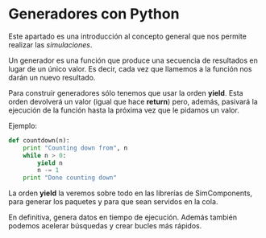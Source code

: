 # Generadores con Python

Este apartado es una introducción al concepto general que nos permite realizar las *simulaciones*. 

Un generador es una función que produce una secuencia de resultados en lugar de un único valor.
Es decir, cada vez que llamemos a la función nos darán un nuevo resultado. 

Para construir generadores sólo tenemos que usar la orden **yield**. Esta orden devolverá un valor (igual que hace **return**) pero, además, pasivará la ejecución de la función hasta la próxima vez que le pidamos un valor.

Ejemplo:
```python
def countdown(n):
    print "Counting down from", n
    while n > 0:
        yield n
        n -= 1
    print "Done counting down"
```

La orden **yield** la veremos sobre todo en las librerías de SimComponents, para generar los paquetes y para que sean servidos en la cola.

En definitiva,  genera  datos en tiempo de ejecución. Además también podemos acelerar búsquedas y crear bucles más rápidos. 
<!--stackedit_data:
eyJoaXN0b3J5IjpbLTE2OTcxMTI1MDYsLTEzNzQ4MjAzLDE4Nz
c4Njk4OTcsMTM5NTIwMjEwOSwtMzEyODkzOTddfQ==
-->